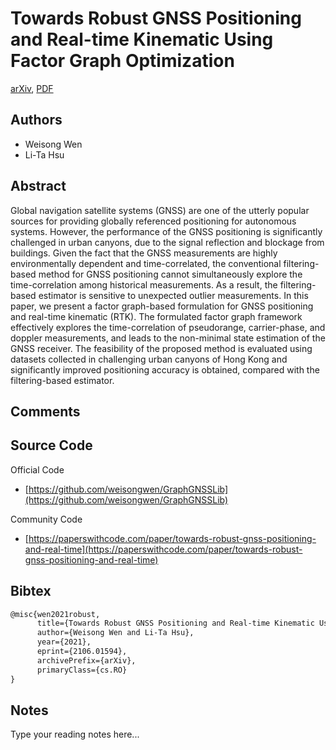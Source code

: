 
# Towards Robust GNSS Positioning and Real-time Kinematic Using Factor Graph Optimization

[arXiv](https://arxiv.org/abs/2106.01594), [PDF](https://arxiv.org/pdf/2106.01594.pdf)

## Authors

- Weisong Wen
- Li-Ta Hsu

## Abstract

Global navigation satellite systems (GNSS) are one of the utterly popular sources for providing globally referenced positioning for autonomous systems. However, the performance of the GNSS positioning is significantly challenged in urban canyons, due to the signal reflection and blockage from buildings. Given the fact that the GNSS measurements are highly environmentally dependent and time-correlated, the conventional filtering-based method for GNSS positioning cannot simultaneously explore the time-correlation among historical measurements. As a result, the filtering-based estimator is sensitive to unexpected outlier measurements. In this paper, we present a factor graph-based formulation for GNSS positioning and real-time kinematic (RTK). The formulated factor graph framework effectively explores the time-correlation of pseudorange, carrier-phase, and doppler measurements, and leads to the non-minimal state estimation of the GNSS receiver. The feasibility of the proposed method is evaluated using datasets collected in challenging urban canyons of Hong Kong and significantly improved positioning accuracy is obtained, compared with the filtering-based estimator.

## Comments



## Source Code

Official Code

- [https://github.com/weisongwen/GraphGNSSLib](https://github.com/weisongwen/GraphGNSSLib)

Community Code

- [https://paperswithcode.com/paper/towards-robust-gnss-positioning-and-real-time](https://paperswithcode.com/paper/towards-robust-gnss-positioning-and-real-time)

## Bibtex

```tex
@misc{wen2021robust,
      title={Towards Robust GNSS Positioning and Real-time Kinematic Using Factor Graph Optimization}, 
      author={Weisong Wen and Li-Ta Hsu},
      year={2021},
      eprint={2106.01594},
      archivePrefix={arXiv},
      primaryClass={cs.RO}
}
```

## Notes

Type your reading notes here...

